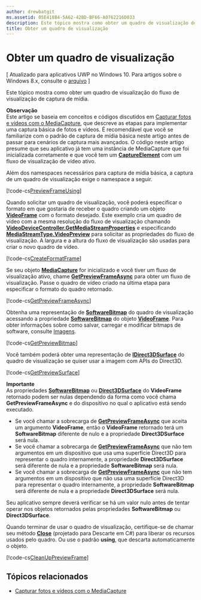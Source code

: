```yaml
---
author: drewbatgit
ms.assetid: 05E418B4-5A62-42BD-BF66-A0762216D033
description: Este tópico mostra como obter um quadro de visualização do fluxo de visualização de captura de mídia.
title: Obter um quadro de visualização
---
```


# Obter um quadro de visualização

\[ Atualizado para aplicativos UWP no Windows 10. Para artigos sobre o Windows 8.x, consulte o [arquivo](http://go.microsoft.com/fwlink/p/?linkid=619132) \]

Este tópico mostra como obter um quadro de visualização do fluxo de visualização de captura de mídia.

**Observação**  
Este artigo se baseia em conceitos e códigos discutidos em [Capturar fotos e vídeos com o MediaCapture](capture-photos-and-video-with-mediacapture.md), que descreve as etapas para implementar uma captura básica de fotos e vídeos. É recomendável que você se familiarize com o padrão de captura de mídia básica neste artigo antes de passar para cenários de captura mais avançados. O código neste artigo presume que seu aplicativo já tem uma instância de MediaCapture que foi inicializada corretamente e que você tem um [**CaptureElement**](https://msdn.microsoft.com/library/windows/apps/br209278) com um fluxo de visualização de vídeo ativo.

Além dos namespaces necessários para captura de mídia básica, a captura de um quadro de visualização exige o namespace a seguir.

[!code-cs[PreviewFrameUsing](./code/BasicMediaCaptureWin10/cs/MainPage.xaml.cs#SnippetPreviewFrameUsing)]

Quando solicitar um quadro de visualização, você poderá especificar o formato em que gostaria de receber o quadro criando um objeto [**VideoFrame**](https://msdn.microsoft.com/library/windows/apps/dn930917) com o formato desejado. Este exemplo cria um quadro de vídeo com a mesma resolução do fluxo de visualização chamando [**VideoDeviceController.GetMediaStreamProperties**](https://msdn.microsoft.com/library/windows/apps/br211995) e especificando [**MediaStreamType.VideoPreview**](https://msdn.microsoft.com/library/windows/apps/br226640) para solicitar as propriedades do fluxo de visualização. A largura e a altura do fluxo de visualização são usadas para criar o novo quadro de vídeo.

[!code-cs[CreateFormatFrame](./code/BasicMediaCaptureWin10/cs/MainPage.xaml.cs#SnippetCreateFormatFrame)]

Se seu objeto [**MediaCapture**](https://msdn.microsoft.com/library/windows/apps/br241124) for inicializado e você tiver um fluxo de visualização ativo, chame [**GetPreviewFrameAsync**](https://msdn.microsoft.com/library/windows/apps/dn926711) para obter um fluxo de visualização. Passe o quadro de vídeo criado na última etapa para especificar o formato do quadro retornado.

[!code-cs[GetPreviewFrameAsync](./code/BasicMediaCaptureWin10/cs/MainPage.xaml.cs#SnippetGetPreviewFrameAsync)]

Obtenha uma representação de [**SoftwareBitmap**](https://msdn.microsoft.com/library/windows/apps/dn887358) do quadro de visualização acessando a propriedade [**SoftwareBitmap**](https://msdn.microsoft.com/library/windows/apps/dn930926) do objeto [**VideoFrame**](https://msdn.microsoft.com/library/windows/apps/dn930917). Para obter informações sobre como salvar, carregar e modificar bitmaps de software, consulte [Imagens](imaging.md).

[!code-cs[GetPreviewBitmap](./code/BasicMediaCaptureWin10/cs/MainPage.xaml.cs#SnippetGetPreviewBitmap)]

Você também poderá obter uma representação de [**IDirect3DSurface**](https://msdn.microsoft.com/library/windows/apps/dn965505) do quadro de visualização se quiser usar a imagem com APIs do Direct3D.

[!code-cs[GetPreviewSurface](./code/BasicMediaCaptureWin10/cs/MainPage.xaml.cs#SnippetGetPreviewSurface)]

**Importante**  
As propriedades [**SoftwareBitmap**](https://msdn.microsoft.com/library/windows/apps/dn930926) ou [**Direct3DSurface**](https://msdn.microsoft.com/library/windows/apps/dn930920) do **VideoFrame** retornado podem ser nulas dependendo da forma como você chama **GetPreviewFrameAsync** e do dispositivo no qual o aplicativo está sendo executado.

-   Se você chamar a sobrecarga de [**GetPreviewFrameAsync**](https://msdn.microsoft.com/library/windows/apps/dn926713) que aceita um argumento **VideoFrame**, então o **VideoFrame** retornado terá um **SoftwareBitmap** diferente de nulo e a propriedade **Direct3DSurface** será nula.
-   Se você chamar a sobrecarga de [**GetPreviewFrameAsync**](https://msdn.microsoft.com/library/windows/apps/dn926712) que não tem argumentos em um dispositivo que usa uma superfície Direct3D para representar o quadro internamente, a propriedade **Direct3DSurface** será diferente de nula e a propriedade **SoftwareBitmap** será nula.
-   Se você chamar a sobrecarga de [**GetPreviewFrameAsync**](https://msdn.microsoft.com/library/windows/apps/dn926712) que não tem argumentos em um dispositivo que não usa uma superfície Direct3D para representar o quadro internamente, a propriedade **SoftwareBitmap** será diferente de nula e a propriedade **Direct3DSurface** será nula.

Seu aplicativo sempre deverá verificar se há um valor nulo antes de tentar operar nos objetos retornados pelas propriedades **SoftwareBitmap** ou **Direct3DSurface**.

Quando terminar de usar o quadro de visualização, certifique-se de chamar seu método [**Close**](https://msdn.microsoft.com/library/windows/apps/dn930918) (projetado para Descarte em C#) para liberar os recursos usados pelo quadro. Ou use o padrão **using**, que descarta automaticamente o objeto.

[!code-cs[CleanUpPreviewFrame](./code/BasicMediaCaptureWin10/cs/MainPage.xaml.cs#SnippetCleanUpPreviewFrame)]

## Tópicos relacionados

* [Capturar fotos e vídeos com o MediaCapture](capture-photos-and-video-with-mediacapture.md)
 

 






<!--HONumber=May16_HO2-->


